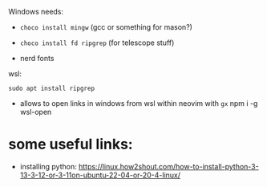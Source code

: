 Windows needs: 
- `choco install mingw` (gcc or something for mason?)
- `choco install fd ripgrep` (for telescope stuff)

- nerd fonts


wsl:

`sudo apt install ripgrep`

- allows to open links in windows from wsl within neovim with `gx`
npm i -g wsl-open

# some useful links:
- installing python:
https://linux.how2shout.com/how-to-install-python-3-13-3-12-or-3-11on-ubuntu-22-04-or-20-4-linux/

